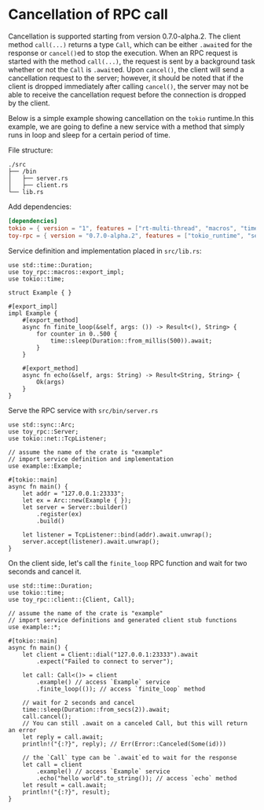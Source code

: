 # Cancellation of RPC call

Cancellation is supported starting from version 0.7.0-alpha.2. The client method `call(...)` returns a type `Call`, which can be either `.await`ed for the response or `cancel()`ed to stop the execution. When an RPC request is started with the method `call(...)`, the request is sent by a background task whether or not the `Call` is `.await`ed. Upon `cancel()`, the client will send a cancellation request to the server; however, it should be noted that if the client is dropped immediately after calling `cancel()`, the server may not be able to receive the cancellation request before the connection is dropped by the client.

Below is a simple example showing cancellation on the `tokio` runtime.In this example, we are going to define a new service with a method that simply runs in loop and sleep for a certain period of time.

File structure:

```
./src
├── /bin
│   ├── server.rs
│   ├── client.rs
└── lib.rs
```

Add dependencies:

```toml
[dependencies]
tokio = { version = "1", features = ["rt-multi-thread", "macros", "time"] }
toy-rpc = { version = "0.7.0-alpha.2", features = ["tokio_runtime", "server", "client"] }
```

Service definition and implementation placed in `src/lib.rs`:

```rust,noplaypen
use std::time::Duration;
use toy_rpc::macros::export_impl;
use tokio::time;

struct Example { }

#[export_impl]
impl Example {
    #[export_method]
    async fn finite_loop(&self, args: ()) -> Result<(), String> {
        for counter in 0..500 {
            time::sleep(Duration::from_millis(500)).await;
        }
    }

    #[export_method]
    async fn echo(&self, args: String) -> Result<String, String> {
        Ok(args)
    }
}
```

Serve the RPC service with `src/bin/server.rs`

```rust,noplaypen
use std::sync::Arc;
use toy_rpc::Server;
use tokio::net::TcpListener;

// assume the name of the crate is "example"
// import service definition and implementation
use example::Example;

#[tokio::main]
async fn main() {
    let addr = "127.0.0.1:23333";
    let ex = Arc::new(Example { });
    let server = Server::builder()
        .register(ex)
        .build()

    let listener = TcpListener::bind(addr).await.unwrap();
    server.accept(listener).await.unwrap();
}
```

On the client side, let's call the `finite_loop` RPC function and wait for two seconds and cancel it.

```rust,noplaypen 
use std::time::Duration;
use tokio::time;
use toy_rpc::client::{Client, Call};

// assume the name of the crate is "example"
// import service definitions and generated client stub functions
use example::*;

#[tokio::main]
async fn main() {
    let client = Client::dial("127.0.0.1:23333").await
        .expect("Failed to connect to server");

    let call: Call<()> = client
        .example() // access `Example` service
        .finite_loop(()); // access `finite_loop` method

    // wait for 2 seconds and cancel
    time::sleep(Duration::from_secs(2)).await;
    call.cancel();
    // You can still .await on a canceled Call, but this will return an error
    let reply = call.await;
    println!("{:?}", reply); // Err(Error::Canceled(Some(id)))

    // the `Call` type can be `.await`ed to wait for the response
    let call = client
        .example() // access `Example` service
        .echo("hello world".to_string()); // access `echo` method
    let result = call.await;
    println!("{:?}", result);
}
```